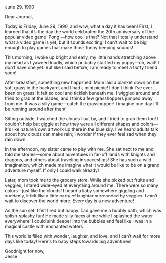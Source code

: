 
June 29, 1990

Dear Journal,

Today is Friday, June 29, 1990, and wow, what a day it has been! First, I learned that it’s the day the world celebrated the 20th anniversary of the popular video game 'Pong'—how cool is that? Not that I totally understand what a video game is yet, but it sounds exciting! I can't wait to be big enough to play games that make those funny beeping sounds!

This morning, I woke up bright and early, my little hands stretching above my head as I yawned loudly, which probably startled my puppy—oh, wait! I don’t have one yet. But like I said before, I am ready to meet a fluffy friend soon! 

After breakfast, something new happened! Mom laid a blanket down on the soft grass in the backyard, and I had a mini picnic! I don’t think I’ve ever been on grass! It felt so cool and ticklish beneath me. I wiggled around and tried to grab at the blades, and I think a few grasshoppers jumped away from me. It was a silly game—catch the grasshopper! I imagine one day I'll be running around after them!

Sitting outside, I watched the clouds float by, and I tried to grab them too! I couldn't help but giggle at how they were all different shapes and colors—it's like nature’s own artwork up there in the blue sky. I’ve heard adults talk about how clouds can make rain; I wonder if they ever feel sad when they rain down. 

In the afternoon, my sister came to play with me. She sat next to me and told me stories—some about adventures in far-off lands with knights and dragons, and others about traveling in spaceships! She has such a wild imagination, which made me imagine what it would be like to be on a grand adventure myself. If only I could walk already!

Later, mom took me to the grocery store. While she picked out fruits and veggies, I stared wide-eyed at everything around me. There were so many colors—just like the clouds! I heard a baby somewhere giggling and suddenly, it felt like a little party of laughter surrounded by veggies. I can’t wait to discover the world more. Every day is a new adventure!

As the sun set, I felt tired but happy. Dad gave me a bubbly bath, which was splish-splashy fun! He made silly faces at me while I splashed the water everywhere! I could sink deeper into the bubbles and feel like I was in a magical castle with enchanted waters. 

This world is filled with wonder, laughter, and love, and I can’t wait for more days like today! Here's to baby steps towards big adventures!

Goodnight for now,  
Jesse
